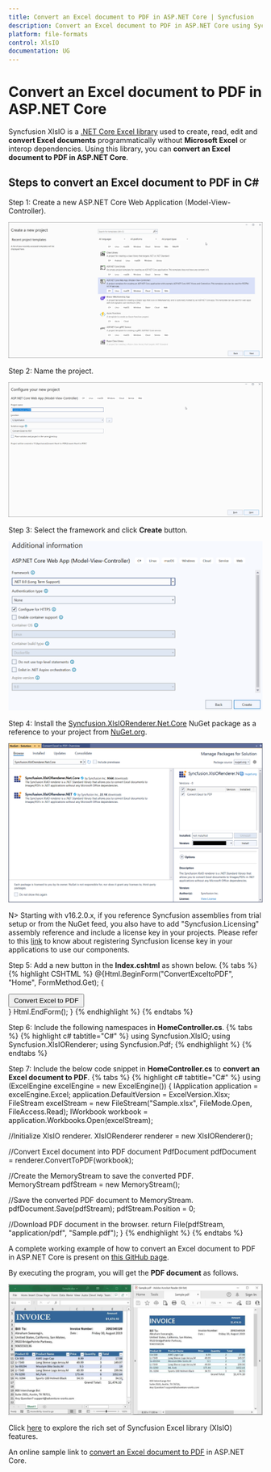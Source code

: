 ```yaml
---
title: Convert an Excel document to PDF in ASP.NET Core | Syncfusion
description: Convert an Excel document to PDF in ASP.NET Core using Sycfusion .NET Core Excel library (XlsIO) without Microsoft Excel or interop dependencies.
platform: file-formats
control: XlsIO
documentation: UG
---
```


# Convert an Excel document to PDF in ASP.NET Core

Syncfusion XlsIO is a [.NET Core Excel library](https://www.syncfusion.com/document-processing/excel-framework/net-core/excel-library) used to create, read, edit and **convert Excel documents** programmatically without **Microsoft Excel** or interop dependencies. Using this library, you can **convert an Excel document to PDF in ASP.NET Core**.

## Steps to convert an Excel document to PDF in C#

Step 1: Create a new ASP.NET Core Web Application (Model-View-Controller).

![Create a ASP.NET Core Web App project in visual studio](ASP-NET-Core_images\ASP-NET-Core_images_img5.png)

Step 2: Name the project.

![Name the project](ASP-NET-Core_images\ASP-NET-Core_images_img6.png)

Step 3: Select the framework and click **Create** button.

![Framework version](ASP-NET-Core_images\ASP-NET-Core_images_img7.png)

Step 4: Install the [Syncfusion.XlsIORenderer.Net.Core](https://www.nuget.org/packages/Syncfusion.XlsIORenderer.Net.Core) NuGet package as a reference to your project from [NuGet.org](https://www.nuget.org/).

![Install Syncfusion.XlsIORenderer.Net.Core NuGet Package](ASP-NET-Core_images\ASP-NET-Core_images_img8.png)

N> Starting with v16.2.0.x, if you reference Syncfusion assemblies from trial setup or from the NuGet feed, you also have to add "Syncfusion.Licensing" assembly reference and include a license key in your projects. Please refer to this [link](https://help.syncfusion.com/common/essential-studio/licensing/overview) to know about registering Syncfusion license key in your applications to use our components. 

Step 5: Add a new button in the **Index.cshtml** as shown below.
{% tabs %}  
{% highlight CSHTML %}
@{Html.BeginForm("ConvertExceltoPDF", "Home", FormMethod.Get);
    {
        <div>
            <input type="submit" value="Convert Excel to PDF" style="width:150px;height:27px" />
        </div>
    }
    Html.EndForm();
}
{% endhighlight %}
{% endtabs %}

Step 6: Include the following namespaces in **HomeController.cs**.
{% tabs %}
{% highlight c# tabtitle="C#" %}
using Syncfusion.XlsIO;
using Syncfusion.XlsIORenderer;
using Syncfusion.Pdf;
{% endhighlight %}
{% endtabs %}

Step 7: Include the below code snippet in **HomeController.cs** to **convert an Excel document to PDF**. 
{% tabs %}
{% highlight c# tabtitle="C#" %}
using (ExcelEngine excelEngine = new ExcelEngine())
{
  IApplication application = excelEngine.Excel;
  application.DefaultVersion = ExcelVersion.Xlsx;
  FileStream excelStream = new FileStream("Sample.xlsx", FileMode.Open, FileAccess.Read);
  IWorkbook workbook = application.Workbooks.Open(excelStream);

  //Initialize XlsIO renderer.
  XlsIORenderer renderer = new XlsIORenderer();

  //Convert Excel document into PDF document 
  PdfDocument pdfDocument = renderer.ConvertToPDF(workbook);

  //Create the MemoryStream to save the converted PDF.      
  MemoryStream pdfStream = new MemoryStream();

  //Save the converted PDF document to MemoryStream.
  pdfDocument.Save(pdfStream);
  pdfStream.Position = 0;

  //Download PDF document in the browser.
  return File(pdfStream, "application/pdf", "Sample.pdf");
}
{% endhighlight %}
{% endtabs %}

A complete working example of how to convert an Excel document to PDF in ASP.NET Core is present on [this GitHub page](https://github.com/SyncfusionExamples/XlsIO-Examples/tree/master/Getting%20Started/ASP.NET%20Core/Convert%20Excel%20to%20PDF).

By executing the program, you will get the **PDF document** as follows.

![Output File](ASP-NET-Core_images\ASP-NET-Core_images_img9.png)

Click [here](https://www.syncfusion.com/document-processing/excel-framework/net-core) to explore the rich set of Syncfusion Excel library (XlsIO) features.

An online sample link to [convert an Excel document to PDF](https://ej2.syncfusion.com/aspnetcore/Excel/ExcelToPDF#/material3) in ASP.NET Core.
